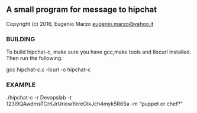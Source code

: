 ## A small program for message to hipchat

Copyright (c) 2016, Eugenio Marzo <eugenio.marzo@yahoo.it>

### BUILDING

To build hipchat-c, make sure you have gcc,make tools and libcurl
installed. Then run the following:

gcc hipchat-c.c  -lcurl -o hipchat-c

### EXAMPLE 

./hipchat-c -r Devopslab -t 123l9QAwdmsTCrKJrUriowYereOlkJch4myk5R65a -m "puppet or chef?"
